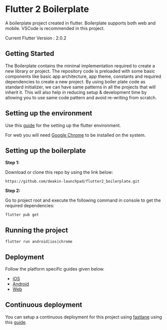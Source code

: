 # Flutter 2 Boilerplate

A boilerplate project created in flutter. Boilerplate supports both web and mobile. VSCode is recommended in this project.

Current Flutter Version : 2.0.2 

## Getting Started

The Boilerplate contains the minimal implementation required to create a new library or project. The repository code is preloaded with some basic components like basic app architecture, app theme, constants and required dependencies to create a new project. By using boiler plate code as standard initializer, we can have same patterns in all the projects that will inherit it. This will also help in reducing setup & development time by allowing you to use same code pattern and avoid re-writing from scratch.

## Setting up the environment

Use this [guide](https://flutter.dev/docs/get-started/install) for the setting up the flutter environment.

For web you will need [Google Chrome](https://www.google.com.au/intl/en_au/chrome/) to be installed on the system.

## Setting up the boilerplate

**Step 1:**

Download or clone this repo by using the link below:

```
https://github.com/deakin-launchpad/flutter2_boilerplate.git
```
**Step 2:**

Go to project root and execute the following command in console to get the required dependencies: 

```
flutter pub get 
```
## Running the project

```
flutter run android|ios|chrome
```

## Deployment

Follow the platform specific guides given below.

- [iOS](https://flutter.dev/docs/deployment/ios)
- [Android](https://flutter.dev/docs/deployment/android)
- [Web](https://flutter.dev/docs/deployment/web)

## Continuous deployment

You can setup a continuous deployment for this project using [fastlane](https://docs.fastlane.tools/) using this [guide](https://flutter.dev/docs/deployment/cd).